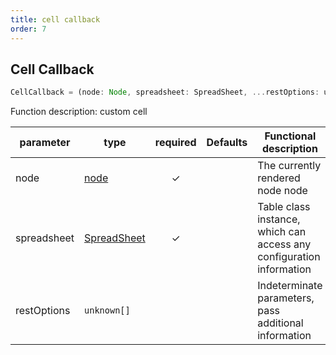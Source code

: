 ```yaml
---
title: cell callback
order: 7
---
```


## Cell Callback

```js
CellCallback = (node: Node, spreadsheet: SpreadSheet, ...restOptions: unknown[]) => G.Group;
```

Function description: custom cell

| parameter   | type                        | required | Defaults | Functional description                                               |
| ----------- | --------------------------- | :------: | -------- | -------------------------------------------------------------------- |
| node        | [node](#node)               |     ✓    |          | The currently rendered node node                                     |
| spreadsheet | [SpreadSheet](#spreadsheet) |     ✓    |          | Table class instance, which can access any configuration information |
| restOptions | `unknown[]`                 |          |          | Indeterminate parameters, pass additional information                |
